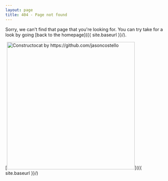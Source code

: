 ```yaml
---
layout: page
title: 404 - Page not found
---
```


Sorry, we can't find that page that you're looking for. You can try take for a look by going [back to the homepage]({{ site.baseurl }}/).

[<img src="{{ site.imagesurl }}/404.jpg" alt="Constructocat by https://github.com/jasoncostello" style="width: 400px;"/>]({{ site.baseurl }}/)